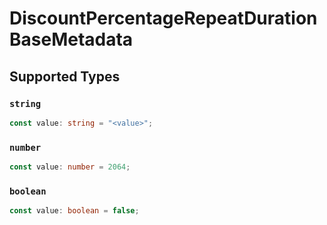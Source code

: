 # DiscountPercentageRepeatDurationBaseMetadata


## Supported Types

### `string`

```typescript
const value: string = "<value>";
```

### `number`

```typescript
const value: number = 2064;
```

### `boolean`

```typescript
const value: boolean = false;
```

